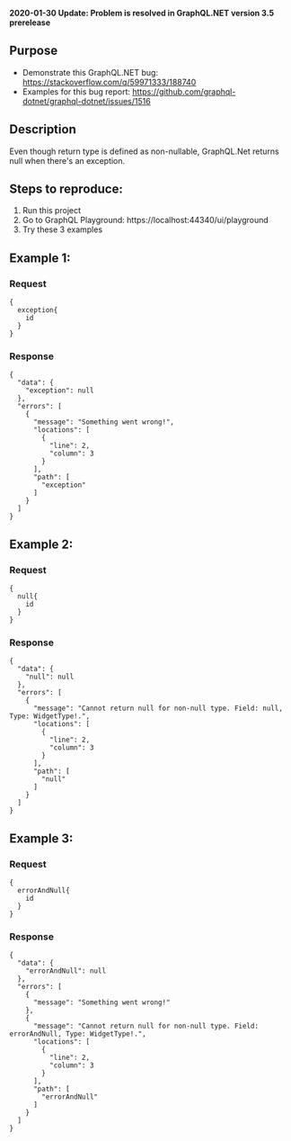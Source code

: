 **2020-01-30 Update: Problem is resolved in GraphQL.NET version 3.5 prerelease**

## Purpose

* Demonstrate this GraphQL.NET bug: https://stackoverflow.com/q/59971333/188740
* Examples for this bug report: https://github.com/graphql-dotnet/graphql-dotnet/issues/1516

## Description
Even though return type is defined as non-nullable, GraphQL.Net returns null when there's an exception.

## Steps to reproduce:
1) Run this project
2) Go to GraphQL Playground: https://localhost:44340/ui/playground
3) Try these 3 examples

## Example 1:

### Request
```
{
  exception{
    id
  }
}
```

### Response
```
{
  "data": {
    "exception": null
  },
  "errors": [
    {
      "message": "Something went wrong!",
      "locations": [
        {
          "line": 2,
          "column": 3
        }
      ],
      "path": [
        "exception"
      ]
    }
  ]
}
```

## Example 2:

### Request
```
{
  null{
    id
  }
}
```

### Response
```
{
  "data": {
    "null": null
  },
  "errors": [
    {
      "message": "Cannot return null for non-null type. Field: null, Type: WidgetType!.",
      "locations": [
        {
          "line": 2,
          "column": 3
        }
      ],
      "path": [
        "null"
      ]
    }
  ]
}
```

## Example 3:

### Request
```
{
  errorAndNull{
    id
  }
}
```

### Response
```
{
  "data": {
    "errorAndNull": null
  },
  "errors": [
    {
      "message": "Something went wrong!"
    },
    {
      "message": "Cannot return null for non-null type. Field: errorAndNull, Type: WidgetType!.",
      "locations": [
        {
          "line": 2,
          "column": 3
        }
      ],
      "path": [
        "errorAndNull"
      ]
    }
  ]
}
```